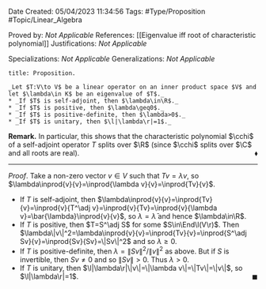 <div class="topSpace"></div>

Date Created: 05/04/2023 11:34:56
Tags: #Type/Proposition #Topic/Linear_Algebra

Proved by: _Not Applicable_
References: [[Eigenvalue iff root of characteristic polynomial]]
Justifications: _Not Applicable_

Specializations: _Not Applicable_
Generalizations: _Not Applicable_

``` ad-Proposition
title: Proposition.

_Let $T:V\to V$ be a linear operator on an inner product space $V$ and let $\lambda\in K$ be an eigenvalue of $T$._
* _If $T$ is self-adjoint, then $\lambda\in\R$._
* _If $T$ is positive, then $\lambda\geq0$._
* _If $T$ is positive-definite, then $\lambda>0$._
* _If $T$ is unitary, then $\l|\lambda\r|=1$._

```

**Remark.** In particular, this shows that the characteristic polynomial $\cchi$ of a self-adjoint operator $T$ splits over $\R$ (since $\cchi$ splits over $\C$ and all roots are real).<span style="float:right;">$\blacklozenge$</span>

---

_Proof_. Take a non-zero vector $v\in V$ such that $Tv=\lambda v$, so $\lambda\inprod{v}{v}=\inprod{\lambda v}{v}=\inprod{Tv}{v}$.
* If $T$ is self-adjoint, then $\lambda\inprod{v}{v}=\inprod{Tv}{v}=\inprod{v}{T^\adj v}=\inprod{v}{Tv}=\inprod{v}{\lambda v}=\bar{\lambda}\inprod{v}{v}$, so $\lambda=\bar{\lambda}$ and hence $\lambda\in\R$.
* If $T$ is positive, then $T=S^\adj S$ for some $S\in\End\l(V\r)$. Then $\lambda\|v\|^2=\lambda\inprod{v}{v}=\inprod{Tv}{v}=\inprod{S^\adj Sv}{v}=\inprod{Sv}{Sv}=\|Sv\|^2$ and so $\lambda\geq0$.
* If $T$ is positive-definite, then $\lambda=\|Sv\|^2/\|v\|^2$ as above. But if $S$ is invertible, then $Sv\neq0$ and so $\|Sv\|>0$. Thus $\lambda>0$.
* If $T$ is unitary, then $\l|\lambda\r|\|v\|=\|\lambda v\|=\|Tv\|=\|v\|$, so $\l|\lambda\r|=1$.<span style="float:right;">$\blacksquare$</span>
